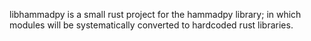 libhammadpy is a small rust project for the hammadpy library; in which modules
will be systematically converted to hardcoded rust libraries.